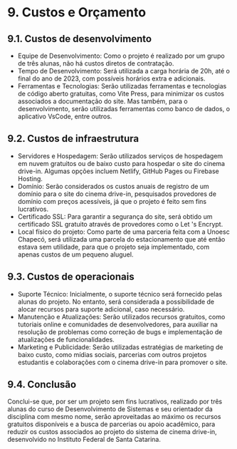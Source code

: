 # 9. Custos e Orçamento

## 9.1. Custos de desenvolvimento

- Equipe de Desenvolvimento: Como o projeto é realizado por um grupo de três alunas, não há custos diretos de contratação.
- Tempo de Desenvolvimento: Será utilizada a carga horária de 20h, até o final do ano de 2023, com possíveis horários extra e adicionais.
- Ferramentas e Tecnologias: Serão utilizadas ferramentas e tecnologias de código aberto gratuitas, como Vite Press, para minimizar os custos associados a documentação do site. Mas também, para o desenvolvimento, serão utilizadas ferramentas como banco de dados, o aplicativo VsCode, entre outros.

## 9.2. Custos de infraestrutura

- Servidores e Hospedagem: Serão utilizados serviços de hospedagem em nuvem gratuitos ou de baixo custo para hospedar o site do cinema drive-in. Algumas opções incluem Netlify, GitHub Pages ou Firebase Hosting.
- Domínio: Serão considerados os custos anuais de registro de um domínio para o site do cinema drive-in, pesquisados provedores de domínio com preços acessíveis, já que o projeto é feito sem fins lucrativos.
- Certificado SSL: Para garantir a segurança do site, será obtido um certificado SSL gratuito através de provedores como o Let 's Encrypt.
- Local físico do projeto: Como parte de uma parceria feita com a Unoesc Chapecó, será utilizada uma parcela do estacionamento que até então estava sem utilidade, para que o projeto seja implementado, com apenas custos de um pequeno aluguel.

## 9.3. Custos de operacionais

- Suporte Técnico: Inicialmente, o suporte técnico será fornecido pelas alunas do projeto. No entanto, será considerada a possibilidade de alocar recursos para suporte adicional, caso necessário.
- Manutenção e Atualizações: Serão utilizados recursos gratuitos, como tutoriais online e comunidades de desenvolvedores, para auxiliar na resolução de problemas como correção de bugs e implementação de atualizações de funcionalidades. 
- Marketing e Publicidade: Serão utilizadas estratégias de marketing de baixo custo, como mídias sociais, parcerias com outros projetos estudantis e colaborações com o cinema drive-in para promover o site.

## 9.4. Conclusão

Conclui-se que, por ser um projeto sem fins lucrativos, realizado por três alunas do curso de Desenvolvimento de Sistemas e seu orientador da disciplina com mesmo nome, serão aproveitadas ao máximo os recursos gratuitos disponíveis e a busca de parcerias ou apoio acadêmico, para reduzir os custos associados ao projeto do sistema de cinema drive-in, desenvolvido no Instituto Federal de Santa Catarina.

